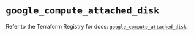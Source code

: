 # `google_compute_attached_disk`

Refer to the Terraform Registry for docs: [`google_compute_attached_disk`](https://registry.terraform.io/providers/hashicorp/google/6.13.0/docs/resources/compute_attached_disk).

